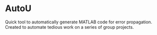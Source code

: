 # AutoU

Quick tool to automatically generate MATLAB code for error propagation.  Created to automate tedious work on a series of group projects.
